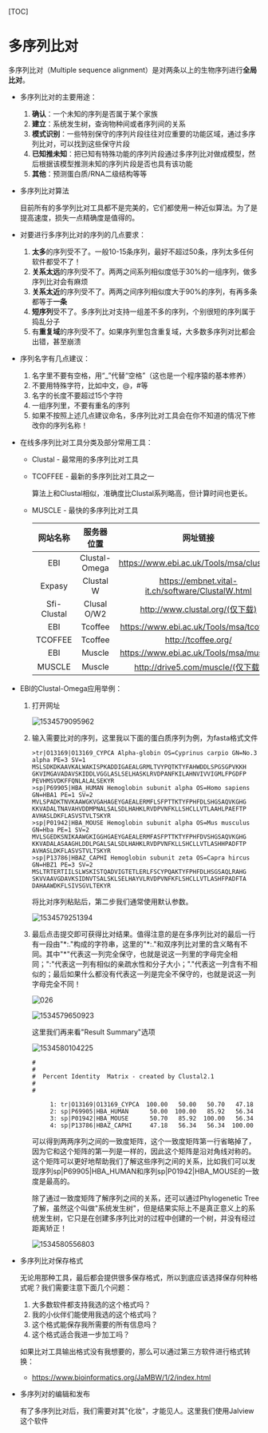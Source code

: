 [TOC]

# 多序列比对

多序列比对（Multiple sequence alignment）是对两条以上的生物序列进行**全局比对**。

- 多序列比对的主要用途：

  1. **确认**：一个未知的序列是否属于某个家族
  2. **建立**：系统发生树，查询物种间或者序列间的关系
  3. **模式识别**：一些特别保守的序列片段往往对应重要的功能区域，通过多序列比对，可以找到这些保守片段
  4. **已知推未知**：把已知有特殊功能的序列片段通过多序列比对做成模型，然后根据该模型推测未知的序列片段是否也具有该功能
  5. **其他**：预测蛋白质/RNA二级结构等等

- 多序列比对算法

  目前所有的多学列比对工具都不是完美的，它们都使用一种近似算法。为了是提高速度，损失一点精确度是值得的。

- 对要进行多序列比对的序列的几点要求：

  1. **太多**的序列受不了。一般10-15条序列，最好不超过50条，序列太多任何软件都受不了！
  2. **关系太远**的序列受不了。两两之间系列相似度低于30%的一组序列，做多序列比对会有麻烦
  3. **关系太近**的序列受不了。两两之间序列相似度大于90%的序列，有再多条都等于**一条**
  4. **短序列**受不了。多序列比对支持一组差不多的序列，个别很短的序列属于捣乱分子
  5. 有**重复域**的序列受不了。如果序列里包含重复域，大多数多序列对比都会出错，甚至崩溃

- 序列名字有几点建议：

  1. 名字里不要有空格，用“_”代替“空格”（这也是一个程序猿的基本修养）
  2. 不要用特殊字符，比如中文，@，#等
  3. 名字的长度不要超过15个字符
  4. 一组序列里，不要有重名的序列
  5. 如果不按照上述几点建议命名，多序列比对工具会在你不知道的情况下修改你的序列名称！

- 在线多序列比对工具分类及部分常用工具：

  - Clustal - 最常用的多序列比对工具

  - TCOFFEE - 最新的多序列比对工具之一

    算法上和Clustal相似，准确度比Clustal系列略高，但计算时间也更长。

  - MUSCLE - 最快的多序列比对工具

    |  网站名称   |  服务器位置   |                     网址链接                      |
    | :---------: | :-----------: | :-----------------------------------------------: |
    |     EBI     | Clustal-Omega |     https://www.ebi.ac.uk/Tools/msa/clustalo/     |
    |   Expasy    |   Clustal W   | https://embnet.vital-it.ch/software/ClustalW.html |
    | Sfi-Clustal |  Clusal O/W2  |          http://www.clustal.org/(仅下载)          |
    |     EBI     |    Tcoffee    |     https://www.ebi.ac.uk/Tools/msa/tcoffee/      |
    |   TCOFFEE   |    Tcoffee    |                http://tcoffee.org/                |
    |     EBI     |    Muscle     |      https://www.ebi.ac.uk/Tools/msa/muscle/      |
    |   MUSCLE    |    Muscle     |         http://drive5.com/muscle/(仅下载)         |

- EBI的Clustal-Omega应用举例：

  1. 打开网址

     ![1534579095962](assets/1534579095962.png)

  2. 输入需要比对的序列，这里我以下面的蛋白质序列为例，为fasta格式文件

     ```
     >tr|O13169|O13169_CYPCA Alpha-globin OS=Cyprinus carpio GN=No.3 alpha PE=3 SV=1
     MSLSDKDKAAVKALWAKISPKADDIGAEALGRMLTVYPQTKTYFAHWDDLSPGSGPVKKH
     GKVIMGAVADAVSKIDDLVGGLASLSELHASKLRVDPANFKILAHNVIVVIGMLFPGDFP
     PEVHMSVDKFFQNLALALSEKYR
     >sp|P69905|HBA_HUMAN Hemoglobin subunit alpha OS=Homo sapiens GN=HBA1 PE=1 SV=2
     MVLSPADKTNVKAAWGKVGAHAGEYGAEALERMFLSFPTTKTYFPHFDLSHGSAQVKGHG
     KKVADALTNAVAHVDDMPNALSALSDLHAHKLRVDPVNFKLLSHCLLVTLAAHLPAEFTP
     AVHASLDKFLASVSTVLTSKYR
     >sp|P01942|HBA_MOUSE Hemoglobin subunit alpha OS=Mus musculus GN=Hba PE=1 SV=2
     MVLSGEDKSNIKAAWGKIGGHGAEYGAEALERMFASFPTTKTYFPHFDVSHGSAQVKGHG
     KKVADALASAAGHLDDLPGALSALSDLHAHKLRVDPVNFKLLSHCLLVTLASHHPADFTP
     AVHASLDKFLASVSTVLTSKYR
     >sp|P13786|HBAZ_CAPHI Hemoglobin subunit zeta OS=Capra hircus GN=HBZ1 PE=3 SV=2
     MSLTRTERTIILSLWSKISTQADVIGTETLERLFSCYPQAKTYFPHFDLHSGSAQLRAHG
     SKVVAAVGDAVKSIDNVTSALSKLSELHAYVLRVDPVNFKFLSHCLLVTLASHFPADFTA
     DAHAAWDKFLSIVSGVLTEKYR
     ```

     将比对序列粘贴后，第二步我们通常使用默认参数。

     ![1534579251394](assets/1534579251394.png)

  3. 最后点击提交即可获得比对结果。值得注意的是在多序列比对的最后一行有一段由"\*:."构成的字符串，这里的"\*:."和双序列比对里的含义略有不同。其中"\*"代表这一列完全保守，也就是说这一列里的字母完全相同；":"代表这一列有相似的亲疏水性和分子大小；"."代表这一列含有不相似的；最后如果什么都没有代表这一列是完全不保守的，也就是说这一列字母完全不同！

     ![026](assets/026.png)

     ![1534579650923](assets/1534579650923.png)

     这里我们再来看"Result Summary"选项 

     ![1534580104225](assets/1534580104225.png)

     ```
     #
     #
     #  Percent Identity  Matrix - created by Clustal2.1 
     #
     #
     
          1: tr|O13169|O13169_CYPCA  100.00   50.00   50.70   47.18
          2: sp|P69905|HBA_HUMAN      50.00  100.00   85.92   56.34
          3: sp|P01942|HBA_MOUSE      50.70   85.92  100.00   56.34
          4: sp|P13786|HBAZ_CAPHI     47.18   56.34   56.34  100.00
     ```

     可以得到两两序列之间的一致度矩阵，这个一致度矩阵第一行省略掉了，因为它和这个矩阵的第一列是一样的，因此这个矩阵是沿对角线对称的。这个矩阵可以更好地帮助我们了解这些序列之间的关系，比如我们可以发现序列sp|P69905|HBA_HUMAN和序列sp|P01942|HBA_MOUSE的一致度是最高的。

     除了通过一致度矩阵了解序列之间的关系，还可以通过Phylogenetic Tree了解，虽然这个叫做"系统发生树"，但是结果实际上不是真正意义上的系统发生树，它只是在创建多序列比对的过程中创建的一个树，并没有经过距离矫正！

     ![1534580556803](assets/1534580556803.png)

- 多序列比对保存格式

  无论用那种工具，最后都会提供很多保存格式，所以到底应该选择保存何种格式呢？我们需要注意下面几个问题：

  1. 大多数软件都支持我选的这个格式吗？
  2. 我的小伙伴们能使用我选的这个格式吗？
  3. 这个格式能保存我所需要的所有信息吗？
  4. 这个格式适合我进一步加工吗？

  如果比对工具输出格式没有我想要的，那么可以通过第三方软件进行格式转换：

  - https://www.bioinformatics.org/JaMBW/1/2/index.html

- 多序列对的编辑和发布

  有了多序列比对后，我们需要对其"化妆"，才能见人。这里我们使用Jalview这个软件